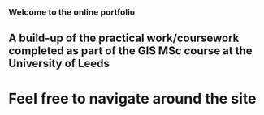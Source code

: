 ### Welcome to the online portfolio
## A build-up of the practical work/coursework completed as part of the GIS MSc course at the University of Leeds
# Feel free to navigate around the site 



